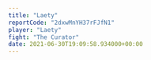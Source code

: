 ```yaml
---
title: "Laety"
reportCode: "2dxwMnYH37rFJfN1"
player: "Laety"
fight: "The Curator"
date: 2021-06-30T19:09:58.934000+00:00
---
```

